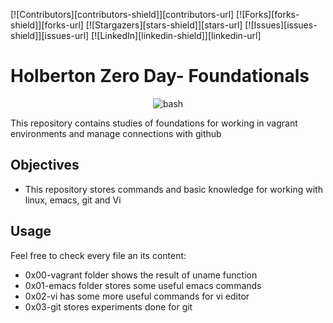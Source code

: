 [![Contributors][contributors-shield]][contributors-url]
[![Forks][forks-shield]][forks-url]
[![Stargazers][stars-shield]][stars-url]
[![Issues][issues-shield]][issues-url]
[![LinkedIn][linkedin-shield]][linkedin-url]

# Holberton Zero Day- Foundationals

<p align="center">
  <img src="https://linube.com/blog/wp-content/uploads/bash-logo.png" alt="bash">
</p>

This repository contains studies of foundations for working in vagrant environments and manage connections with github

## Objectives

* This repository stores commands and basic knowledge for working with linux, emacs, git and Vi

## Usage

Feel free to check every file an its content:
* 0x00-vagrant folder shows the result of uname function
* 0x01-emacs folder stores some useful emacs commands
* 0x02-vi has some more useful commands for vi editor
* 0x03-git stores experiments done for git
